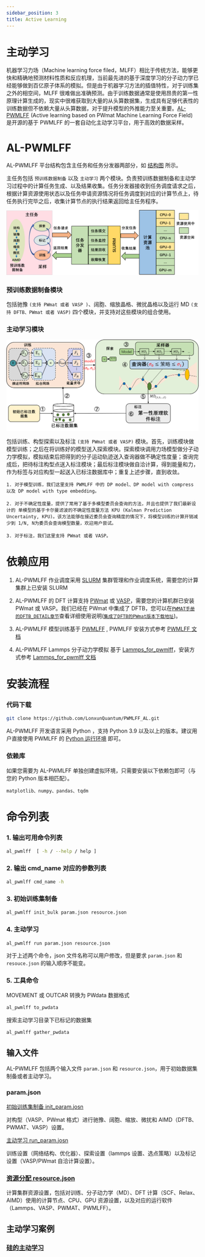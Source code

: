 ```yaml
---
sidebar_position: 3
title: Active Learning
---
```


# 主动学习

机器学习力场（Machine learning force filed，MLFF）相比于传统方法，能够更快和精确地预测材料性质和反应机理，当前最先进的基于深度学习的分子动力学已经能够做到百亿原子体系的模拟。但是由于机器学习方法的插值特性，对于训练集之外的相空间，MLFF 很难做出准确预测。由于训练数据通常是使用昂贵的第一性原理计算生成的，现实中很难获取到大量的从头算数据集，生成具有足够代表性的训练数据但不依赖大量从头算数据，对于提升模型的外推能力至关重要。[AL-PWMLFF](https://github.com/LonxunQuantum/PWMLFF_AL/tree/main) (Active learning based on PWmat Machine Learning Force Field) 是开源的基于 PWMLFF 的一套自动化主动学习平台，用于高效的数据采样。

# AL-PWMLFF

AL-PWMLFF 平台结构包含主任务和任务分发器两部分，如 [结构图](#Arch_design_slurm) 所示。

主任务包括 `预训练数据制备` 以及 `主动学习` 两个模块。负责预训练数据制备和主动学习过程中的计算任务生成、以及结果收集。任务分发器接收到任务调度请求之后，根据计算资源使用状态以及任务申请资源情况将任务调度到对应的计算节点上，待任务执行完毕之后，收集计算节点的执行结果返回给主任务程序。

![Arch_design_slurm](../models/dp/picture_wu/active_learning/Arch_design_slurm_zh.png)

### 预训练数据制备模块

包括驰豫 `(支持 PWmat 或者 VASP )`、阔胞、缩放晶格、微扰晶格以及运行 MD `(支持 DFTB、PWmat 或者 VASP)` 四个模块，并支持对这些模块的组合使用。

### 主动学习模块

![active_sampling](../models/dp/picture_wu/active_learning/active_arch_zh.png)

包括训练、构型探索以及标注 `(支持 PWmat 或者 VASP)` 模块。首先，训练模块做模型训练；之后在将训练好的模型送入探索模块。探索模块调用力场模型做分子动力学模拟，模拟结束后把得到的分子运动轨迹送入查询器做不确定性度量；查询完成后，把待标注构型点送入标注模块；最后标注模块做自洽计算，得到能量和力，作为标签与对应构型一起送入已标注数据库中；重复上述步骤，直到收敛。

    1. 对于模型训练，我们这里支持 PWMLFF 中的 DP model、DP model with compress 以及 DP model with type embedding。

    2. 对于不确定性度量，提供了常用了基于多模型委员会查询的方法，并且也提供了我们最新设计的 单模型的基于卡尔曼滤波的不确定性度量方法 KPU (Kalman Prediction Uncertainty, KPU)。该方法能够在接近委员会查询精度的情况下，将模型训练的计算开销减少到 1/N, N为委员会查询模型数量，欢迎用户尝试。

    3. 对于标注，我们这里支持 PWmat 或者 VASP。

# 依赖应用

1. AL-PWMLFF 作业调度采用 [SLURM](https://slurm.schedmd.com/documentation.html) 集群管理和作业调度系统，需要您的计算集群上已安装 SLURM

2. AL-PWMLFF 的 DFT 计算支持 [PWmat](https://www.pwmat.com/gpu-download) 或 [VASP](https://www.vasp.at/)，需要您的计算机群已安装 PWmat 或 VASP。我们已经在 PWmat 中集成了 DFTB，您可以在[`PWMAT手册的DFTB_DETAIL章节`](http://www.pwmat.com/pwmat-resource/Manual_cn.pdf)查看详细使用说明([`集成了DFTB的PWmat版本下载地址`](https://www.pwmat.com/modulefiles/pwmat-resource/mstation-download/cuda-11.6-mstation-beta.zip))。

3. AL-PWMLFF 模型训练基于 [PWMLFF](https://github.com/LonxunQuantum/PWMLFF) , PWMLFF 安装方式参考 [PWMLFF 文档](http://doc.lonxun.com/PWMLFF/Installation)

4. AL-PWMLFF Lammps 分子动力学模拟 基于 [Lammps_for_pwmlff](https://github.com/LonxunQuantum/Lammps_for_PWMLFF/tree/libtorch)，安装方式参考 [Lammps_for_pwmlff 文档](https://github.com/LonxunQuantum/Lammps_for_PWMLFF/blob/libtorch/README)

# 安装流程

### 代码下载

```bash
git clone https://github.com/LonxunQuantum/PWMLFF_AL.git
```

AL-PWMLFF 开发语言采用 Python ，支持 Python 3.9 以及以上的版本。建议用户直接使用 PWMLFF 的 [Python 运行环境](http://doc.lonxun.com/PWMLFF/Installation) 即可。

### 依赖库

如果您需要为 AL-PWMLFF 单独创建虚拟环境，只需要安装以下依赖包即可（与您的 Python 版本相匹配）。

    matplotlib、numpy、pandas、tqdm

# 命令列表

### 1. 输出可用命令列表

```bash
al_pwmlff  [ -h / --help / help ]
```

### 2. 输出 cmd_name 对应的参数列表

```bash
al_pwmlff cmd_name -h
```

### 3. 初始训练集制备

```bash
al_pwmlff init_bulk param.json resource.json
```

### 4. 主动学习

```bash
al_pwmlff run param.json resource.json
```

对于上述两个命令，json 文件名称可以用户修改，但是要求 `param.json` 和 `resouce.json` 的输入顺序不能变。

### 5. 工具命令

MOVEMENT 或 OUTCAR 转换为 PWdata 数据格式

```bash
al_pwmlff to_pwdata
```

搜索主动学习目录下已标记的数据集

```bash
al_pwmlff gather_pwdata
```

## 输入文件

AL-PWMLFF 包括两个输入文件 `param.json` 和 `resource.json`，用于初始数据集制备或者主动学习。

### param.json

[初始训练集制备 init_param.josn](/PWMLFF/active%20learning/init_param_zh#参数列表)

对构型（VASP、PWmat 格式）进行驰豫、阔胞、缩放、微扰和 AIMD（DFTB、PWMAT、VASP）设置。

[主动学习 run_param.josn](/PWMLFF/active%20learning/run_param_zh#参数列表)

训练设置（网络结构、优化器）、探索设置（lammps 设置、选点策略）以及标记设置（VASP/PWmat 自洽计算设置）。

### [资源分配 resource.json](/PWMLFF/active%20learning/resource_zh#resourcejson)

计算集群资源设置，包括对训练、分子动力学（MD）、DFT 计算（SCF、Relax、AIMD）使用的计算节点、CPU、GPU 资源设置，以及对应的运行软件（Lammps、VASP、PWMAT、PWMLFF）。

## 主动学习案例

### [硅的主动学习](/PWMLFF/active%20learning/example_si_init_zh)
